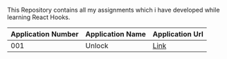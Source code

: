 This Repository contains all my assignments which i have developed while learning React Hooks.

| Application Number | Application Name                | Application Url                            |
| -------------- | ---------------------------| --------------------------------------------------- |
| 001            | Unlock             | [Link](http://bvreacthooks01.ccbp.tech)               |
